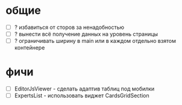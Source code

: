 # общие
- [ ] ? избавиться от сторов за ненадобностью
- [ ] ? вынести всё получение данных на уровень страницы
- [ ] ? ограничивать ширину в main или в каждом отдельно взятом контейнере

# фичи
- [ ] EditorJsViewer - сделать адаптив таблиц под мобилки
- [ ] ExpertsList - использовать виджет CardsGridSection